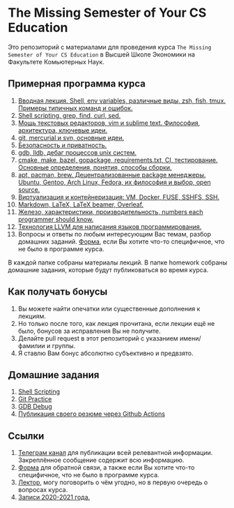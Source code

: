# The Missing Semester of Your CS Education

Это репозиторий с материалами для проведения курса
`The Missing Semester of Your CS Education` в Высшей Школе Экономики на
Факультете Комьютерных Наук.

## Примерная программа курса

1. [Вводная лекция. Shell, env variables, различные виды, zsh, fish, tmux. Примеры типичных команд и ошибок.](./intro)
1. [Shell scripting, grep, find, curl, sed.](./shell_scripting)
1. [Мощь текстовых редакторов, vim и sublime text. Философия, архитектура, ключевые идеи.](./text_editors)
1. [git, mercurial и svn, основные идеи.](./version_control)
1. [Безопасность и приватность.](./security_privacy)
1. [gdb, lldb, дебаг процессов unix систем.](./gdb)
1. [cmake, make, bazel, gopackage, requirements.txt, CI, тестирование. Основные определения, понятия, способы сборки.](./build_systems)
1. [apt, pacman, brew. Децентрализованные package менеджеры. Ubuntu, Gentoo, Arch Linux, Fedora, их философия и выбор, open source.](./package_managers)
1. [Виртуализация и контейнеризация: VM, Docker, FUSE, SSHFS, SSH.](./virtualization)
1. [Markdown, LaTeX, LaTeX beamer, Overleaf.](./layout_systems)
1. [Железо, характеристики, производительность, numbers each programmer should know.](./hardware)
1. [Технология LLVM для написания языков программирования.](./llvm)
1. Вопросы и ответы по любым интересующим Вас темам, разбор домашних заданий.
[Форма](https://forms.gle/EZCdUxjXuvozwA726), если Вы хотите что-то специфичное, что не было в программе курса.

В каждой папке собраны материалы лекций. В папке homework собраны домашние задания, которые будут публиковаться во время курса.

## Как получать бонусы

1. Вы можете найти опечатки или существенные дополнения к лекциям.
1. Но только после того, как лекция прочитана, если лекции ещё не было, бонусов
за исправления Вы не получите.
1. Делайте pull request в этот репозиторий с указанием имени/фамилии и группы.
1. Я ставлю Вам бонус абсолютно субъективно и предвзято.

## Домашние задания

1. [Shell Scripting](./homework/shell_scripting)
1. [Git Practice](./homework/git)
1. [GDB Debug](./homework/gdb_debug)
1. [Публикация своего резюме через Github Actions](./homework/resume)

## Ссылки

1. [Телеграм канал](https://t.me/hse_msemester_2021) для публикации всей
релевантной информации. Закреплённое сообщение содержит всю информацию.
1. [Форма](https://forms.gle/EZCdUxjXuvozwA726) для обратной связи, а также если
Вы хотите что-то специфичное, что не было в программе курса.
1. [Лектор](https://t.me/Danlark), могу поговорить о чём угодно, но в первую
очередь о вопросах курса.
1. [Записи 2020-2021 года.](https://www.youtube.com/playlist?list=PLEqoHzpnmTfBlJGjG_2QqKRrXG36TkjNB)
